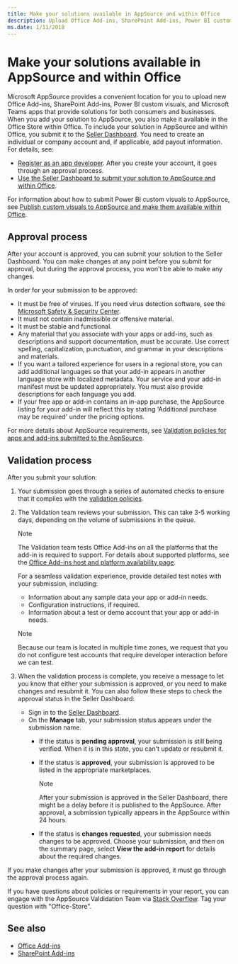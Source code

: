 ```yaml
---
title: Make your solutions available in AppSource and within Office 
description: Upload Office Add-ins, SharePoint Add-ins, Power BI custom visuals, and Microsoft Teams apps to AppSource and make them availabe in the Office Store within Office.
ms.date: 1/11/2018
---
```



# Make your solutions available in AppSource and within Office

Microsoft AppSource provides a convenient location for you to upload new Office Add-ins, SharePoint Add-ins, Power BI custom visuals, and Microsoft Teams apps that provide solutions for both consumers and businesses. When you add your solution to AppSource, you also make it available in the Office Store within Office. To include your solution in AppSource and within Office, you submit it to the [Seller Dashboard](https://sellerdashboard.microsoft.com/Application/Summary). You need to create an individual or company account and, if applicable, add payout information. For details, see:

- [Register as an app developer](https://dev.windows.com/en-us/programs/join). After you create your account, it goes through an approval process. 
- [Use the Seller Dashboard to submit your solution to AppSource and within Office](use-the-seller-dashboard-to-submit-to-the-office-store.md).

For information about how to submit Power BI custom visuals to AppSource, see [Publish custom visuals to AppSource and make them available within Office](https://powerbi.microsoft.com/en-us/documentation/powerbi-developer-office-store/).

<a name="bk_approval"> </a>
## Approval process

After your account is approved, you can submit your solution to the Seller Dashboard. You can make changes at any point before you submit for approval, but during the approval process, you won't be able to make any changes. 
 
In order for your submission to be approved:

- It must be free of viruses. If you need virus detection software, see the [Microsoft Safety &amp; Security Center](http://go.microsoft.com/fwlink/?LinkId=248711).
- It must not contain inadmissible or offensive material.
- It must be stable and functional.
- Any material that you associate with your apps or add-ins, such as descriptions and support documentation, must be accurate. Use correct spelling, capitalization, punctuation, and grammar in your descriptions and materials.
- If you want a tailored experience for users in a regional store, you can add additional languages so that your add-in appears in another language store with localized metadata. Your service and your add-in manifest must be updated appropriately. You must also provide descriptions for each language you add.
- If your free app or add-in contains an in-app purchase, the AppSource listing for your add-in will reflect this by stating 'Additional purchase may be required' under the pricing options.

For more details about AppSource requirements, see [Validation policies for apps and add-ins submitted to the AppSource](validation-policies.md).

<a name="bk_Validation"> </a>
## Validation process

After you submit your solution:

1. Your submission goes through a series of automated checks to ensure that it complies with the [validation policies](validation-policies.md).

2. The Validation team reviews your submission. This can take 3-5 working days, depending on the volume of submissions in the queue.

   > [!NOTE]
   > The Validation team tests Office Add-ins on all the platforms that the add-in is required to support. For details about supported platforms, see the [Office Add-ins host and platform availability page](https://docs.microsoft.com/en-us/office/dev/add-ins/overview/office-add-in-availability).

   For a seamless validation experience, provide detailed test notes with your submission, including:

   - Information about any sample data your app or add-in needs.
   - Configuration instructions, if required.
   - Information about a test or demo account that your app or add-in needs.
   
   > [!NOTE]
   > Because our team is located in multiple time zones, we request that you do not configure test accounts that require developer interaction before we can test.

3. When the validation process is complete, you receive a message to let you know that either your submission is approved, or you need to make changes and resubmit it. You can also follow these steps to check the approval status in the Seller Dashboard:

   - Sign in to the [Seller Dashboard](http://go.microsoft.com/fwlink/?LinkId=248605).
   - On the **Manage** tab, your submission status appears under the submission name.
      - If the status is **pending approval**, your submission is still being verified. When it is in this state, you can't update or resubmit it.
      - If the status is **approved**, your submission is approved to be listed in the appropriate marketplaces.
        
        > [!NOTE]
        > After your submission is approved in the Seller Dashboard, there might be a delay before it is published to the AppSource. After approval, a submission typically appears in the AppSource within 24 hours.

      - If the status is **changes requested**, your submission needs changes to be approved. Choose your submission, and then on the summary page, select **View the add-in report** for details about the required changes.

If you make changes after your submission is approved, it must go through the approval process again.

If you have questions about policies or requirements in your report, you can engage with the AppSource Valdidation Team via [Stack Overflow](https://stackoverflow.com/search?q=office-store). Tag your question with "Office-Store".

## See also

- [Office Add-ins](https://docs.microsoft.com/en-us/office/dev/add-ins/overview/office-add-ins)  
- [SharePoint Add-ins](https://docs.microsoft.com/en-us/sharepoint/dev/sp-add-ins/sharepoint-add-ins)



